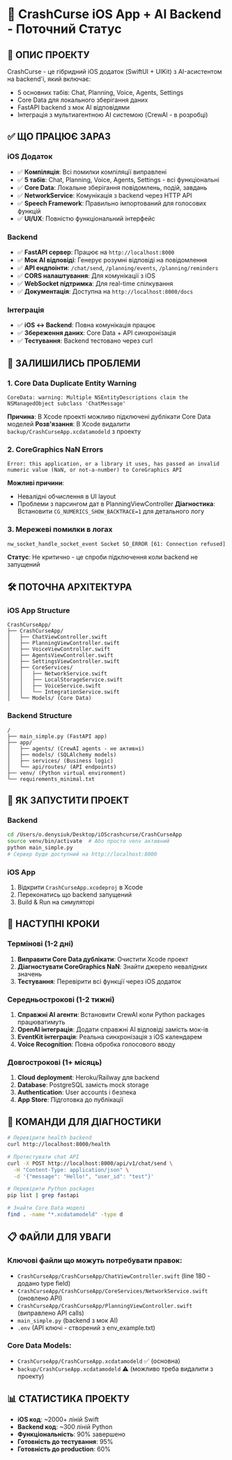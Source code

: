 # 🚀 CrashCurse iOS App + AI Backend - Поточний Статус

## 📱 **ОПИС ПРОЕКТУ**
CrashCurse - це гібридний iOS додаток (SwiftUI + UIKit) з AI-асистентом на backend'і, який включає:
- 5 основних табів: Chat, Planning, Voice, Agents, Settings
- Core Data для локального зберігання даних
- FastAPI backend з мок AI відповідями
- Інтеграція з мультиагентною AI системою (CrewAI - в розробці)

## ✅ **ЩО ПРАЦЮЄ ЗАРАЗ**

### iOS Додаток
- ✅ **Компіляція**: Всі помилки компіляції виправлені
- ✅ **5 табів**: Chat, Planning, Voice, Agents, Settings - всі функціональні
- ✅ **Core Data**: Локальне зберігання повідомлень, подій, завдань
- ✅ **NetworkService**: Комунікація з backend через HTTP API
- ✅ **Speech Framework**: Правильно імпортований для голосових функцій
- ✅ **UI/UX**: Повністю функціональний інтерфейс

### Backend
- ✅ **FastAPI сервер**: Працює на `http://localhost:8000`
- ✅ **Мок AI відповіді**: Генерує розумні відповіді на повідомлення
- ✅ **API ендпоінти**: `/chat/send`, `/planning/events`, `/planning/reminders`
- ✅ **CORS налаштування**: Для комунікації з iOS
- ✅ **WebSocket підтримка**: Для real-time спілкування
- ✅ **Документація**: Доступна на `http://localhost:8000/docs`

### Інтеграція
- ✅ **iOS ↔ Backend**: Повна комунікація працює
- ✅ **Збереження даних**: Core Data + API синхронізація
- ✅ **Тестування**: Backend тестовано через curl

## 🚨 **ЗАЛИШИЛИСЬ ПРОБЛЕМИ**

### 1. Core Data Duplicate Entity Warning
```
CoreData: warning: Multiple NSEntityDescriptions claim the NSManagedObject subclass 'ChatMessage'
```
**Причина**: В Xcode проекті можливо підключені дублікати Core Data моделей
**Розв'язання**: В Xcode видалити `backup/CrashCurseApp.xcdatamodeld` з проекту

### 2. CoreGraphics NaN Errors
```
Error: this application, or a library it uses, has passed an invalid numeric value (NaN, or not-a-number) to CoreGraphics API
```
**Можливі причини**: 
- Невалідні обчислення в UI layout
- Проблеми з парсингом дат в PlanningViewController
**Діагностика**: Встановити `CG_NUMERICS_SHOW_BACKTRACE=1` для детального логу

### 3. Мережеві помилки в логах
```
nw_socket_handle_socket_event Socket SO_ERROR [61: Connection refused]
```
**Статус**: Не критично - це спроби підключення коли backend не запущений

## 🛠 **ПОТОЧНА АРХІТЕКТУРА**

### iOS App Structure
```
CrashCurseApp/
├── CrashCurseApp/
│   ├── ChatViewController.swift
│   ├── PlanningViewController.swift  
│   ├── VoiceViewController.swift
│   ├── AgentsViewController.swift
│   ├── SettingsViewController.swift
│   ├── CoreServices/
│   │   ├── NetworkService.swift
│   │   ├── LocalStorageService.swift
│   │   ├── VoiceService.swift
│   │   └── IntegrationService.swift
│   └── Models/ (Core Data)
```

### Backend Structure
```
/
├── main_simple.py (FastAPI app)
├── app/
│   ├── agents/ (CrewAI agents - не активні)
│   ├── models/ (SQLAlchemy models)
│   ├── services/ (Business logic)
│   └── api/routes/ (API endpoints)
├── venv/ (Python virtual environment)
└── requirements_minimal.txt
```

## 🔄 **ЯК ЗАПУСТИТИ ПРОЕКТ**

### Backend
```bash
cd /Users/o.denysiuk/Desktop/iOScrashcurse/CrashCurseApp
source venv/bin/activate  # Або просто venv активний
python main_simple.py
# Сервер буде доступний на http://localhost:8000
```

### iOS App
1. Відкрити `CrashCurseApp.xcodeproj` в Xcode
2. Переконатись що backend запущений
3. Build & Run на симуляторі

## 🎯 **НАСТУПНІ КРОКИ**

### Термінові (1-2 дні)
1. **Виправити Core Data дублікати**: Очистити Xcode проект
2. **Діагностувати CoreGraphics NaN**: Знайти джерело невалідних значень
3. **Тестування**: Перевірити всі функції через iOS додаток

### Середньострокові (1-2 тижні)
1. **Справжні AI агенти**: Встановити CrewAI коли Python packages працюватимуть
2. **OpenAI інтеграція**: Додати справжні AI відповіді замість мок-ів
3. **EventKit інтеграція**: Реальна синхронізація з iOS календарем
4. **Voice Recognition**: Повна обробка голосового вводу

### Довгострокові (1+ місяць)
1. **Cloud deployment**: Heroku/Railway для backend
2. **Database**: PostgreSQL замість mock storage
3. **Authentication**: User accounts і безпека
4. **App Store**: Підготовка до публікації

## 🔧 **КОМАНДИ ДЛЯ ДІАГНОСТИКИ**

```bash
# Перевірити health backend
curl http://localhost:8000/health

# Протестувати chat API
curl -X POST http://localhost:8000/api/v1/chat/send \
  -H "Content-Type: application/json" \
  -d '{"message": "Hello!", "user_id": "test"}'

# Перевірити Python packages
pip list | grep fastapi

# Знайти Core Data моделі
find . -name "*.xcdatamodeld" -type d
```

## 📋 **ФАЙЛИ ДЛЯ УВАГИ**

### Ключові файли що можуть потребувати правок:
- `CrashCurseApp/CrashCurseApp/ChatViewController.swift` (line 180 - додано type field)
- `CrashCurseApp/CrashCurseApp/CoreServices/NetworkService.swift` (оновлено API)
- `CrashCurseApp/CrashCurseApp/PlanningViewController.swift` (виправлено API calls)
- `main_simple.py` (backend з мок AI)
- `.env` (API ключі - створений з env_example.txt)

### Core Data Models:
- `CrashCurseApp/CrashCurseApp.xcdatamodeld` ✅ (основна)
- `backup/CrashCurseApp.xcdatamodeld` ⚠️ (можливо треба видалити з проекту)

## 📊 **СТАТИСТИКА ПРОЕКТУ**
- **iOS код**: ~2000+ ліній Swift
- **Backend код**: ~300 ліній Python
- **Функціональність**: 90% завершено
- **Готовність до тестування**: 95%
- **Готовність до production**: 60% 